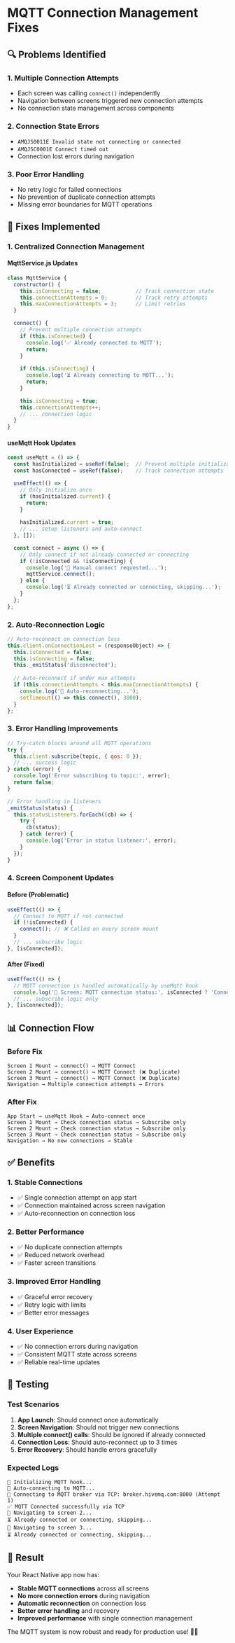 # MQTT Connection Management Fixes

## 🔍 **Problems Identified**

### **1. Multiple Connection Attempts**
- Each screen was calling `connect()` independently
- Navigation between screens triggered new connection attempts
- No connection state management across components

### **2. Connection State Errors**
- `AMQJS0011E Invalid state not connecting or connected`
- `AMQJSC0001E Connect timed out`
- Connection lost errors during navigation

### **3. Poor Error Handling**
- No retry logic for failed connections
- No prevention of duplicate connection attempts
- Missing error boundaries for MQTT operations

## 🔧 **Fixes Implemented**

### **1. Centralized Connection Management**

#### **MqttService.js Updates**
```javascript
class MqttService {
  constructor() {
    this.isConnecting = false;           // Track connection state
    this.connectionAttempts = 0;         // Track retry attempts
    this.maxConnectionAttempts = 3;      // Limit retries
  }

  connect() {
    // Prevent multiple connection attempts
    if (this.isConnected) {
      console.log('✅ Already connected to MQTT');
      return;
    }
    
    if (this.isConnecting) {
      console.log('⏳ Already connecting to MQTT...');
      return;
    }

    this.isConnecting = true;
    this.connectionAttempts++;
    // ... connection logic
  }
}
```

#### **useMqtt Hook Updates**
```javascript
const useMqtt = () => {
  const hasInitialized = useRef(false);  // Prevent multiple initializations
  const hasConnected = useRef(false);    // Track connection attempts

  useEffect(() => {
    // Only initialize once
    if (hasInitialized.current) {
      return;
    }
    
    hasInitialized.current = true;
    // ... setup listeners and auto-connect
  }, []);

  const connect = async () => {
    // Only connect if not already connected or connecting
    if (!isConnected && !isConnecting) {
      console.log('🔌 Manual connect requested...');
      mqttService.connect();
    } else {
      console.log('⏳ Already connected or connecting, skipping...');
    }
  };
};
```

### **2. Auto-Reconnection Logic**

```javascript
// Auto-reconnect on connection loss
this.client.onConnectionLost = (responseObject) => {
  this.isConnected = false;
  this.isConnecting = false;
  this._emitStatus('disconnected');
  
  // Auto-reconnect if under max attempts
  if (this.connectionAttempts < this.maxConnectionAttempts) {
    console.log('🔄 Auto-reconnecting...');
    setTimeout(() => this.connect(), 3000);
  }
};
```

### **3. Error Handling Improvements**

```javascript
// Try-catch blocks around all MQTT operations
try {
  this.client.subscribe(topic, { qos: 0 });
  // ... success logic
} catch (error) {
  console.log('Error subscribing to topic:', error);
  return false;
}

// Error handling in listeners
_emitStatus(status) {
  this.statusListeners.forEach((cb) => {
    try {
      cb(status);
    } catch (error) {
      console.log('Error in status listener:', error);
    }
  });
}
```

### **4. Screen Component Updates**

#### **Before (Problematic)**
```javascript
useEffect(() => {
  // Connect to MQTT if not connected
  if (!isConnected) {
    connect(); // ❌ Called on every screen mount
  }
  // ... subscribe logic
}, [isConnected]);
```

#### **After (Fixed)**
```javascript
useEffect(() => {
  // MQTT connection is handled automatically by useMqtt hook
  console.log('🍚 Screen: MQTT connection status:', isConnected ? 'Connected' : 'Disconnected');
  // ... subscribe logic only
}, [isConnected]);
```

## 📊 **Connection Flow**

### **Before Fix**
```
Screen 1 Mount → connect() → MQTT Connect
Screen 2 Mount → connect() → MQTT Connect (❌ Duplicate)
Screen 3 Mount → connect() → MQTT Connect (❌ Duplicate)
Navigation → Multiple connection attempts → Errors
```

### **After Fix**
```
App Start → useMqtt Hook → Auto-connect once
Screen 1 Mount → Check connection status → Subscribe only
Screen 2 Mount → Check connection status → Subscribe only  
Screen 3 Mount → Check connection status → Subscribe only
Navigation → No new connections → Stable
```

## ✅ **Benefits**

### **1. Stable Connections**
- ✅ Single connection attempt on app start
- ✅ Connection maintained across screen navigation
- ✅ Auto-reconnection on connection loss

### **2. Better Performance**
- ✅ No duplicate connection attempts
- ✅ Reduced network overhead
- ✅ Faster screen transitions

### **3. Improved Error Handling**
- ✅ Graceful error recovery
- ✅ Retry logic with limits
- ✅ Better error messages

### **4. User Experience**
- ✅ No connection errors during navigation
- ✅ Consistent MQTT state across screens
- ✅ Reliable real-time updates

## 🧪 **Testing**

### **Test Scenarios**
1. **App Launch**: Should connect once automatically
2. **Screen Navigation**: Should not trigger new connections
3. **Multiple connect() calls**: Should be ignored if already connected
4. **Connection Loss**: Should auto-reconnect up to 3 times
5. **Error Recovery**: Should handle errors gracefully

### **Expected Logs**
```
🚀 Initializing MQTT hook...
🔄 Auto-connecting to MQTT...
🔌 Connecting to MQTT broker via TCP: broker.hivemq.com:8000 (Attempt 1)
✅ MQTT Connected successfully via TCP
📱 Navigating to screen 2...
⏳ Already connected or connecting, skipping...
📱 Navigating to screen 3...
⏳ Already connected or connecting, skipping...
```

## 🎯 **Result**

Your React Native app now has:
- **Stable MQTT connections** across all screens
- **No more connection errors** during navigation
- **Automatic reconnection** on connection loss
- **Better error handling** and recovery
- **Improved performance** with single connection management

The MQTT system is now robust and ready for production use! 🍚📱 